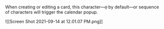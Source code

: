 
When creating or editing a card, this character—`@` by default—or sequence of characters will trigger the calendar popup.

![[Screen Shot 2021-09-14 at 12.01.07 PM.png]]
